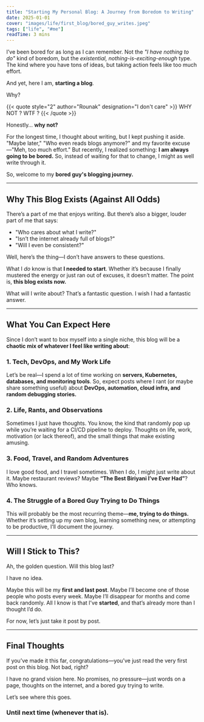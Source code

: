 ```yaml
---
title: "Starting My Personal Blog: A Journey from Boredom to Writing"
date: 2025-01-01
cover: "images/life/first_blog/bored_guy_writes.jpeg"
tags: ["life", "#me"]
readTime: 3 mins
---
```


I’ve been bored for as long as I can remember. Not the _"I have nothing to do"_ kind of boredom, but the _existential, nothing-is-exciting-enough_ type. The kind where you have tons of ideas, but taking action feels like too much effort.

And yet, here I am, **starting a blog**.

Why?

{{< quote style="2" author="Rounak" designation="I don't care" >}}
WHY NOT ? WTF ?
{{< /quote >}}

Honestly… **why not?**

For the longest time, I thought about writing, but I kept pushing it aside. "Maybe later," "Who even reads blogs anymore?" and my favorite excuse—"Meh, too much effort." But recently, I realized something: **I am always going to be bored.** So, instead of waiting for that to change, I might as well write through it.

So, welcome to my **bored guy's blogging journey.**

---

## Why This Blog Exists (Against All Odds)

There’s a part of me that enjoys writing. But there’s also a bigger, louder part of me that says:

- "Who cares about what I write?"
- "Isn’t the internet already full of blogs?"
- "Will I even be consistent?"

Well, here’s the thing—I don’t have answers to these questions.

What I _do_ know is that **I needed to start**. Whether it’s because I finally mustered the energy or just ran out of excuses, it doesn’t matter. The point is, **this blog exists now.**

What will I write about? That’s a fantastic question. I wish I had a fantastic answer.

---

## What You Can Expect Here

Since I don’t want to box myself into a single niche, this blog will be a **chaotic mix of whatever I feel like writing about**:

### 1. **Tech, DevOps, and My Work Life**

Let’s be real—I spend a lot of time working on **servers, Kubernetes, databases, and monitoring tools**. So, expect posts where I rant (or maybe share something useful) about **DevOps, automation, cloud infra, and random debugging stories.**

### 2. **Life, Rants, and Observations**

Sometimes I just have thoughts. You know, the kind that randomly pop up while you’re waiting for a CI/CD pipeline to deploy. Thoughts on life, work, motivation (or lack thereof), and the small things that make existing amusing.

### 3. **Food, Travel, and Random Adventures**

I love good food, and I travel sometimes. When I do, I might just write about it. Maybe restaurant reviews? Maybe **“The Best Biriyani I’ve Ever Had”**? Who knows.

### 4. **The Struggle of a Bored Guy Trying to Do Things**

This will probably be the most recurring theme—**me, trying to do things.** Whether it’s setting up my own blog, learning something new, or attempting to be productive, I’ll document the journey.

---

## Will I Stick to This?

Ah, the golden question. Will this blog last?

I have no idea.

Maybe this will be my **first and last post**. Maybe I’ll become one of those people who posts every week. Maybe I’ll disappear for months and come back randomly. All I know is that I’ve **started**, and that’s already more than I thought I’d do.

For now, let’s just take it post by post.

---

## Final Thoughts

If you’ve made it this far, congratulations—you’ve just read the very first post on this blog. Not bad, right?

I have no grand vision here. No promises, no pressure—just words on a page, thoughts on the internet, and a bored guy trying to write.

Let’s see where this goes.

### Until next time (whenever that is).
